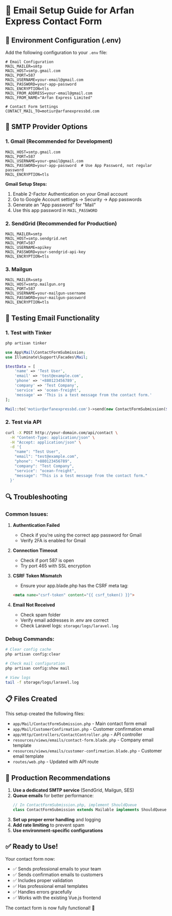# 📧 Email Setup Guide for Arfan Express Contact Form

## 🔧 Environment Configuration (.env)

Add the following configuration to your `.env` file:

```env
# Email Configuration
MAIL_MAILER=smtp
MAIL_HOST=smtp.gmail.com
MAIL_PORT=587
MAIL_USERNAME=your-email@gmail.com
MAIL_PASSWORD=your-app-password
MAIL_ENCRYPTION=tls
MAIL_FROM_ADDRESS=your-email@gmail.com
MAIL_FROM_NAME="Arfan Express Limited"

# Contact Form Settings
CONTACT_MAIL_TO=motiur@arfanexpressbd.com
```

## 📩 SMTP Provider Options

### 1. Gmail (Recommended for Development)
```env
MAIL_HOST=smtp.gmail.com
MAIL_PORT=587
MAIL_USERNAME=your-gmail@gmail.com
MAIL_PASSWORD=your-app-password  # Use App Password, not regular password
MAIL_ENCRYPTION=tls
```

**Gmail Setup Steps:**
1. Enable 2-Factor Authentication on your Gmail account
2. Go to Google Account settings → Security → App passwords
3. Generate an "App password" for "Mail"
4. Use this app password in `MAIL_PASSWORD`

### 2. SendGrid (Recommended for Production)
```env
MAIL_MAILER=smtp
MAIL_HOST=smtp.sendgrid.net
MAIL_PORT=587
MAIL_USERNAME=apikey
MAIL_PASSWORD=your-sendgrid-api-key
MAIL_ENCRYPTION=tls
```

### 3. Mailgun
```env
MAIL_MAILER=smtp
MAIL_HOST=smtp.mailgun.org
MAIL_PORT=587
MAIL_USERNAME=your-mailgun-username
MAIL_PASSWORD=your-mailgun-password
MAIL_ENCRYPTION=tls
```

## 🧪 Testing Email Functionality

### 1. Test with Tinker
```bash
php artisan tinker
```

```php
use App\Mail\ContactFormSubmission;
use Illuminate\Support\Facades\Mail;

$testData = [
    'name' => 'Test User',
    'email' => 'test@example.com',
    'phone' => '+880123456789',
    'company' => 'Test Company',
    'service' => 'ocean-freight',
    'message' => 'This is a test message from the contact form.'
];

Mail::to('motiur@arfanexpressbd.com')->send(new ContactFormSubmission($testData));
```

### 2. Test via API
```bash
curl -X POST http://your-domain.com/api/contact \
  -H "Content-Type: application/json" \
  -H "Accept: application/json" \
  -d '{
    "name": "Test User",
    "email": "test@example.com",
    "phone": "+880123456789",
    "company": "Test Company",
    "service": "ocean-freight",
    "message": "This is a test message from the contact form."
  }'
```

## 🔍 Troubleshooting

### Common Issues:

1. **Authentication Failed**
   - Check if you're using the correct app password for Gmail
   - Verify 2FA is enabled for Gmail

2. **Connection Timeout**
   - Check if port 587 is open
   - Try port 465 with SSL encryption

3. **CSRF Token Mismatch**
   - Ensure your app.blade.php has the CSRF meta tag:
   ```html
   <meta name="csrf-token" content="{{ csrf_token() }}">
   ```

4. **Email Not Received**
   - Check spam folder
   - Verify email addresses in .env are correct
   - Check Laravel logs: `storage/logs/laravel.log`

### Debug Commands:
```bash
# Clear config cache
php artisan config:clear

# Check mail configuration
php artisan config:show mail

# View logs
tail -f storage/logs/laravel.log
```

## 📋 Files Created

This setup created the following files:
- `app/Mail/ContactFormSubmission.php` - Main contact form email
- `app/Mail/CustomerConfirmation.php` - Customer confirmation email  
- `app/Http/Controllers/ContactController.php` - API controller
- `resources/views/emails/contact-form.blade.php` - Company email template
- `resources/views/emails/customer-confirmation.blade.php` - Customer email template
- `routes/web.php` - Updated with API route

## 🚀 Production Recommendations

1. **Use a dedicated SMTP service** (SendGrid, Mailgun, SES)
2. **Queue emails** for better performance:
   ```php
   // In ContactFormSubmission.php, implement ShouldQueue
   class ContactFormSubmission extends Mailable implements ShouldQueue
   ```
3. **Set up proper error handling** and logging
4. **Add rate limiting** to prevent spam
5. **Use environment-specific configurations**

## ✅ Ready to Use!

Your contact form now:
- ✅ Sends professional emails to your team
- ✅ Sends confirmation emails to customers  
- ✅ Includes proper validation
- ✅ Has professional email templates
- ✅ Handles errors gracefully
- ✅ Works with the existing Vue.js frontend

The contact form is now fully functional! 🎉 